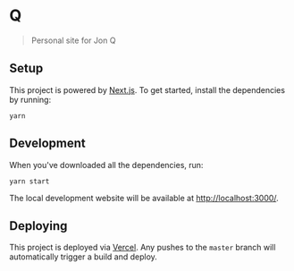 # Q

> Personal site for Jon Q

## Setup

This project is powered by [Next.js](https://nextjs.org/). To get started, install the dependencies by running:

```
yarn
```

## Development

When you've downloaded all the dependencies, run:

```
yarn start
```

The local development website will be available at [http://localhost:3000/](http://localhost:3000/).

## Deploying

This project is deployed via [Vercel](https://vercel.com/). Any pushes to the `master` branch will automatically trigger a build and deploy.
